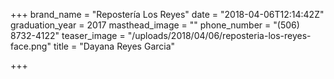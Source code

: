 +++
brand_name = "Repostería Los Reyes"
date = "2018-04-06T12:14:42Z"
graduation_year = 2017
masthead_image = ""
phone_number = "(506) 8732-4122"
teaser_image = "/uploads/2018/04/06/reposteria-los-reyes-face.png"
title = "Dayana Reyes Garcia"

+++
